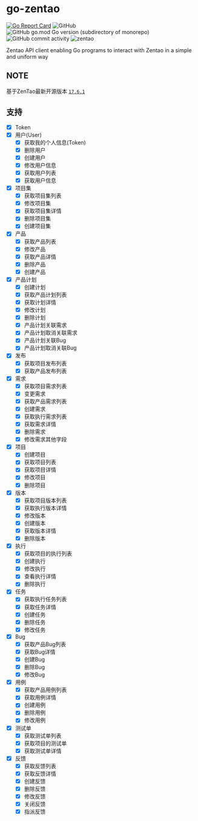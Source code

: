 # go-zentao

[![Go Report Card](https://goreportcard.com/badge/github.com/ysicing/go-zentao)](https://goreportcard.com/report/github.com/ysicing/go-zentao)
![GitHub](https://img.shields.io/github/license/ysicing/go-zentao?style=flat-square)
![GitHub go.mod Go version (subdirectory of monorepo)](https://img.shields.io/github/go-mod/go-version/ysicing/go-zentao?filename=go.mod&style=flat-square)
![GitHub commit activity](https://img.shields.io/github/commit-activity/w/ysicing/go-zentao?style=flat-square)
![zentao](https://goproxy.cn/stats/github.com/ysicing/go-zentao/badges/download-count.svg)

Zentao API client enabling Go programs to interact with Zentao in a simple and uniform way

## NOTE

基于ZenTao最新开源版本 [`17.6.1`](https://github.com/quicklyon/zentao-docker)

## 支持

- [x] Token
- [x] 用户(User)
  - [x] 获取我的个人信息(Token)
  - [x] 删除用户
  - [x] 创建用户
  - [x] 修改用户信息
  - [x] 获取用户列表
  - [x] 获取用户信息
- [x] 项目集
  - [x] 获取项目集列表
  - [x] 修改项目集
  - [x] 获取项目集详情
  - [x] 删除项目集
  - [x] 创建项目集
- [x] 产品
  - [x] 获取产品列表
  - [x] 修改产品
  - [x] 获取产品详情
  - [x] 删除产品
  - [x] 创建产品
- [x] 产品计划
  - [x] 创建计划
  - [x] 获取产品计划列表
  - [x] 获取计划详情
  - [x] 修改计划
  - [x] 删除计划
  - [x] 产品计划关联需求
  - [x] 产品计划取消关联需求
  - [x] 产品计划关联Bug
  - [x] 产品计划取消关联Bug
- [x] 发布
  - [x] 获取项目发布列表
  - [x] 获取产品发布列表
- [x] 需求
  - [x] 获取项目需求列表
  - [x] 变更需求
  - [x] 获取产品需求列表
  - [x] 创建需求
  - [x] 获取执行需求列表
  - [x] 获取需求详情
  - [x] 删除需求
  - [x] 修改需求其他字段
- [x] 项目
  - [x] 创建项目
  - [x] 获取项目列表
  - [x] 获取项目详情
  - [x] 修改项目
  - [x] 删除项目
- [x] 版本
  - [x] 获取项目版本列表
  - [x] 获取执行版本详情
  - [x] 修改版本
  - [x] 创建版本
  - [x] 获取版本详情
  - [x] 删除版本
- [x] 执行
  - [x] 获取项目的执行列表
  - [x] 创建执行
  - [x] 修改执行
  - [x] 查看执行详情
  - [x] 删除执行
- [x] 任务
  - [x] 获取执行任务列表
  - [x] 获取任务详情
  - [x] 创建任务
  - [x] 删除任务
  - [x] 修改任务
- [x] Bug
  - [x] 获取产品Bug列表
  - [x] 获取Bug详情
  - [x] 创建Bug
  - [x] 删除Bug
  - [x] 修改Bug
- [x] 用例
  - [x] 获取产品用例列表
  - [x] 获取用例详情
  - [x] 创建用例
  - [x] 删除用例
  - [x] 修改用例
- [x] 测试单
  - [x] 获取测试单列表
  - [x] 获取项目的测试单
  - [x] 获取测试单详情
- [x] 反馈
  - [x] 获取反馈列表
  - [x] 获取反馈详情
  - [x] 创建反馈
  - [x] 删除反馈
  - [x] 修改反馈
  - [x] 关闭反馈
  - [x] 指派反馈
